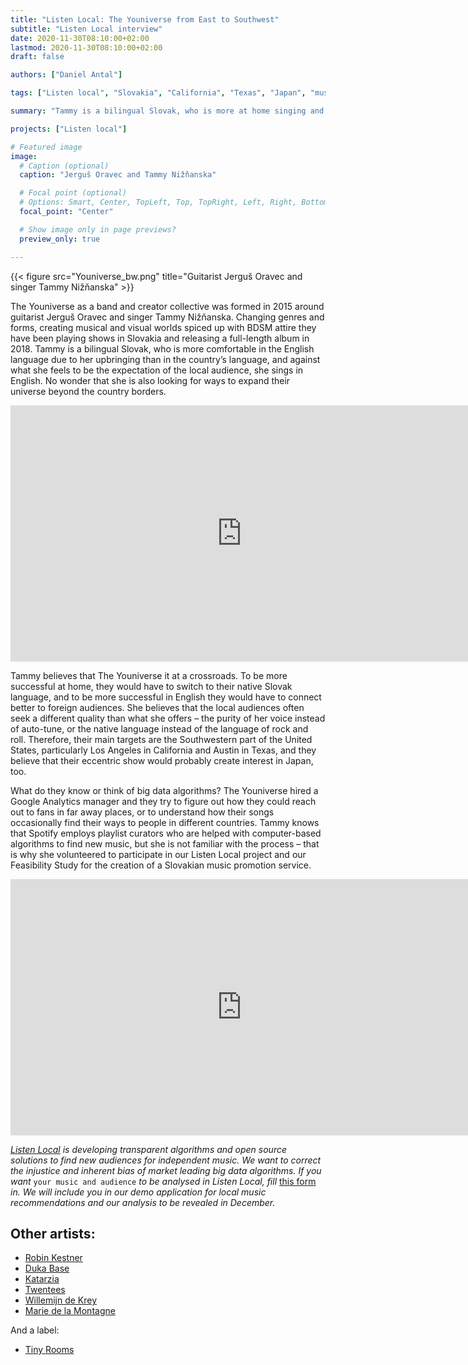 ```yaml
---
title: "Listen Local: The Youniverse from East to Southwest"
subtitle: "Listen Local interview"
date: 2020-11-30T08:10:00+02:00
lastmod: 2020-11-30T08:10:00+02:00
draft: false

authors: ["Daniel Antal"]

tags: ["Listen local", "Slovakia", "California", "Texas", "Japan", "music-export"]

summary: "Tammy is a bilingual Slovak, who is more at home singing and dreaming in the English language than in the country’s language, and she thinks this is not what the local audience expects from her. No wonder that she is looking for ways to expand their universe beyond the country borders."

projects: ["Listen local"]

# Featured image
image:
  # Caption (optional)
  caption: "Jerguš Oravec and Tammy Nižňanska"

  # Focal point (optional)
  # Options: Smart, Center, TopLeft, Top, TopRight, Left, Right, BottomLeft, Bottom, BottomRight
  focal_point: "Center"

  # Show image only in page previews?
  preview_only: true

---
```


{{< figure src="Youniverse_bw.png" title="Guitarist Jerguš Oravec and singer Tammy Nižňanska" >}}
 
The Youniverse as a band and creator collective was formed in 2015 around guitarist Jerguš Oravec and singer Tammy Nižňanska. Changing genres and forms, creating musical and visual worlds spiced up with BDSM attire they have been playing shows in Slovakia and releasing a full-length album in 2018.  Tammy is a bilingual Slovak, who is more comfortable in the English language due to her upbringing than in the country’s language, and against what she feels to be the expectation of the local audience, she sings in English.  No wonder that she is also looking for ways to expand their universe beyond the country borders.

<iframe width="740" height="410" src="https://www.youtube.com/embed/bYsOnmUeLHE" frameborder="0" allow="accelerometer; autoplay; clipboard-write; encrypted-media; gyroscope; picture-in-picture" allowfullscreen></iframe>

Tammy believes that The Youniverse it at a crossroads.  To be more successful at home, they would have to switch to their native Slovak language, and to be more successful in English they would have to connect better to foreign audiences.  She believes that the local audiences often seek a different quality than what she offers – the purity of her voice instead of auto-tune, or the native language instead of the language of rock and roll. Therefore, their main targets are the Southwestern part of the United States, particularly Los Angeles in California and Austin in Texas, and they believe that their eccentric show would probably create interest in Japan, too.

What do they know or think of big data algorithms? The Youniverse hired a Google Analytics manager and they try to figure out how they could reach out to fans in far away places, or to understand how their songs occasionally find their ways to people in different countries.  Tammy knows that Spotify employs playlist curators who are helped with computer-based algorithms to find new music, but she is not familiar with the process – that is why she volunteered to participate in our Listen Local project and our Feasibility Study for the creation of a Slovakian music promotion service.

<iframe src="https://open.spotify.com/embed/artist/1TIOHaY7eRJ6jZVA1NLYrk" width="740" height="410" frameborder="0" allowtransparency="true" allow="encrypted-media"></iframe>

*[Listen Local](https://dataandlyrics.com/tag/listen-local/) is developing transparent algorithms and open source solutions to find new audiences for independent music. We want to correct the injustice and inherent bias of market leading big data algorithms. If you want* `your music and audience` *to be analysed in Listen Local, fill* [this form](https://www.surveymonkey.com/r/ll_collector_2020) *in. We will include you in our demo application for local music recommendations and our analysis to be revealed in December.*

## Other artists: 

- [Robin Kestner](https://dataandlyrics.com/post/2020-11-11-listen-local-robin-kester/)
- [Duka Base](https://dataandlyrics.com/post/2020-10-28-duka-mission/)
- [Katarzia](https://dataandlyrics.com/post/2020-11-25-katarzia/)
- [Twentees](https://dataandlyrics.com/post/2020-11-18-where-they-understand-us/)
- [Willemijn de Krey](https://dataandlyrics.com/post/2021-04-04-wdekrey/)
- [Marie de la Montagne](https://dataandlyrics.com/post/2021-07-15-marie_de_la_montagne/)

And a label:
- [Tiny Rooms](https://dataandlyrics.com/post/2020-12-14-tinyrooms/)
